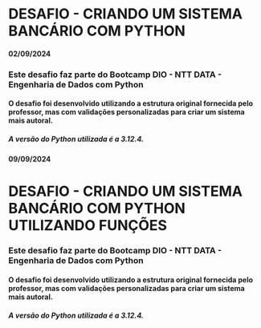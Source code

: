 # DESAFIO - CRIANDO UM SISTEMA BANCÁRIO COM PYTHON

#### 02/09/2024

### Este desafio faz parte do Bootcamp DIO - NTT DATA - Engenharia de Dados com Python

#### O desafio foi desenvolvido utilizando a estrutura original fornecida pelo professor, mas com validações personalizadas para criar um sistema mais autoral.

##### A versão do Python utilizada é a 3.12.4.

#### 09/09/2024

# DESAFIO - CRIANDO UM SISTEMA BANCÁRIO COM PYTHON UTILIZANDO FUNÇÕES

### Este desafio faz parte do Bootcamp DIO - NTT DATA - Engenharia de Dados com Python

#### O desafio foi desenvolvido utilizando a estrutura original fornecida pelo professor, mas com validações personalizadas para criar um sistema mais autoral.

##### A versão do Python utilizada é a 3.12.4.
